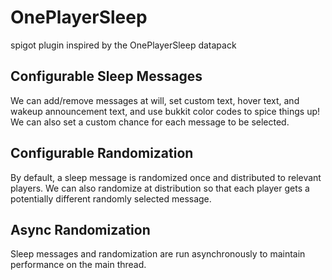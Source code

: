 # OnePlayerSleep
spigot plugin inspired by the OnePlayerSleep datapack

## Configurable Sleep Messages
We can add/remove messages at will, set custom text, hover text, and wakeup announcement text, and use bukkit color codes to spice things up! <br />
We can also set a custom chance for each message to be selected.

## Configurable Randomization
By default, a sleep message is randomized once and distributed to relevant players. We can also randomize at distribution so that each player gets a potentially different randomly selected message.

## Async Randomization
Sleep messages and randomization are run asynchronously to maintain performance on the main thread. 
